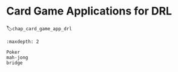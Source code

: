 # Card Game Applications for DRL
:label:`chap_card_game_app_drl`

```toc
:maxdepth: 2

Poker
mah-jong
bridge
```
